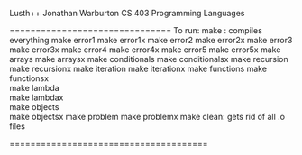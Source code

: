 Lusth++
Jonathan Warburton
CS 403 Programming Languages

===============================
To run:
make : compiles everything
make error1
make error1x
make error2
make error2x
make error3
make error3x
make error4
make error4x
make error5
make error5x
make arrays
make arraysx
make conditionals
make conditionalsx
make recursion
make recursionx
make iteration
make iterationx
make functions
make functionsx   
make lambda      
make lambdax      
make objects      
make objectsx
make problem
make problemx
make clean: gets rid of all .o files

======================================


